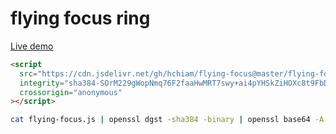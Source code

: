 # flying focus ring

[Live demo](https://codepen.io/hchiam/pen/MWKKxdW)

```html
<script
  src="https://cdn.jsdelivr.net/gh/hchiam/flying-focus@master/flying-focus.js"
  integrity="sha384-SOrM229gWopNmq76F2faaHwMRT7swy+ai4pYHSkZiHOXc8t9FbD+vk8iKC/Ig4L7"
  crossorigin="anonymous"
></script>
```

```bash
cat flying-focus.js | openssl dgst -sha384 -binary | openssl base64 -A
```

